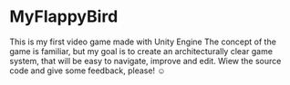 # MyFlappyBird
This is my first video game made with Unity Engine
The concept of the game is familiar, but my goal is to create an architecturally clear game system, that will be easy to navigate, improve and edit.
Wiew the source code and give some feedback, please! ☺️